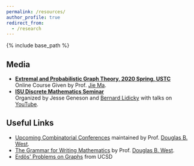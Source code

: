 ```yaml
---
permalink: /resources/
author_profile: true
redirect_from:
  - /research
---
```


{% include base_path %}

## Media

- [**Extremal and Probabilistic Graph Theory, 2020 Spring, USTC**](http://staff.ustc.edu.cn/~jiema/ExtrGT2020/)  
Online Course Given by Prof. [Jie Ma](http://staff.ustc.edu.cn/~jiema/).
- [**ISU Discrete Mathematics Seminar**](http://lidicky.name/dmseminar/index.html)  
  Organized by Jesse Geneson and [Bernard Lidicky](http://lidicky.name/) with talks on [YouTube](https://www.youtube.com/channel/UCo-5ZSYnV7U3gHO2X9omCdg).
  

## Useful Links

- [Upcoming Combinatorial Conferences](https://faculty.math.illinois.edu/~west/meetlist.html) maintained by Prof. [Douglas B. West][west].
- [The Grammar for Writing Mathematics](https://faculty.math.illinois.edu/~west/grammar.html) by Prof. [Douglas B. West][west].
- [Erdös' Problems on Graphs](http://www.math.ucsd.edu/~erdosproblems/) from UCSD

[west]: https://faculty.math.illinois.edu/~west/